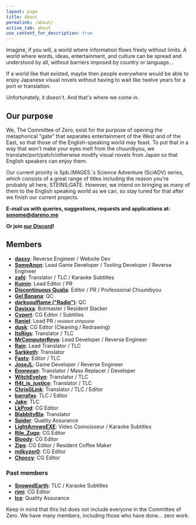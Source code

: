 ```yaml
---
layout: page
title: About
permalink: /about/
active_tab: about
use_content_for_description: true
---
```


Imagine, if you will, a world where information flows freely without limits. A world where words, ideas, entertainment, and culture can be spread and understood by all, without barriers imposed by country or language...

If a world like that existed, maybe then people everywhere would be able to enjoy Japanese visual novels without having to wait like twelve years for a port or translation.

Unfortunately, it doesn't. And that's where we come in.

## Our purpose

We, The Committee of Zero, exist for the purpose of opening the metaphorical "gate" that separates entertainment of the West and of the East, so that those of the English-speaking world may feast. To put that in a way that won't make your eyes melt from the chuunibyou, we translate/port/patch/otherwise modify visual novels from Japan so that English speakers can enjoy them.

Our current priority is 5pb./MAGES.'s Science Adventure (SciADV) series, which consists of a great range of titles including the reason you're probably all here, STEINS;GATE. However, we intend on bringing as many of them to the English speaking world as we can, so stay tuned for that after we finish our current projects.

**E-mail us with queries, suggestions, requests and applications at: [sonome@dareno.me](mailto:sonome@dareno.me)**

**Or join [our Discord](https://discord.gg/rq4GGCh)!**

## Members

* **[daxxy](https://twitter.com/DrDaxxy)**: Reverse Engineer / Website Dev
* **[SomeAnon](https://twitter.com/SomeAnonDev)**: Lead Game Developer / Tooling Developer / Reverse Engineer
* **[zahj](mailto:zahj@dareno.me)**: Translator / TLC / Karaoke Subtitles
* **[Kumin](mailto:kumin@dareno.me)**: Lead Editor / PR
* **[Discontinuous Qualia](https://twitter.com/DiscontinuousQ)**: Editor / PR / Professional Chuunibyou
* **[Gel Banana](https://twitter.com/ILoveReol)**: QC
* **[darksoulflame ("Radio")](https://twitter.com/darksoulflame)**: QC
* **[Davixxa](https://twitter.com/DavixxaYT)**: Botmaster / Resident Slacker
* **[Cypert](https://twitter.com/CypertSystem)**: CG Editor / Subtitles
* **[Raniel](mailto:raniel@dareno.me)**: Lead PR <small>/ resident shitposter</small>
* **[dusk](https://twitter.com/EpitaxyMeltdown)**: CG Editor (Cleaning / Redrawing)
* **[ItsRigs](https://twitter.com/Chaos_World_300)**: Translator / TLC
* **[MrComputerRevo](https://twitter.com/MrComputerRevo)**: Lead Developer / Reverse Engineer
* **[Rain](https://rainm.io/)**: Lead Translator / TLC
* **[Sarkkoth](https://youtube.com/Sarkkoth)**: Translator
* **[Fasty](https://twitter.com/Fasty022)**: Editor / TLC
* **[JoseJL](mailto:josejl1987@gmail.com)**: Game Developer / Reverse Engineer
* **[Enorovan](https://twitter.com/Enorovan)**: Translator / Mass Replacer / Developer
* **[WitchEvelyn](https://twitter.com/Witch_Evelyn)**: Translator / TLC
* **[fl4t_is_justice](https://twitter.com/fl4t_is_justice)**: Translator / TLC
* **[ChrisGLink](https://twitter.com/ChrisGLink)**: Translator / TLC / Editor
* **[barrafas](https://twitter.com/barrafas0)**: TLC / Editor
* **[Jake](https://twitter.com/futotorofu)**: TLC
* **[LkProd](https://twitter.com/ropdlk)**: CG Editor
* **[BlabbityBla](https://twitter.com/BlaBlabbity)**: Translator
* **[Spider](#)**: Quality Assurance
* **[LightArrowsEXE](https://twitter.com/LightArrowsEXE)**: Video Connoisseur / Karaoke Subtitles
* **[Rile_Zugo](https://twitter.com/rile_zugo)**: CG Editor
* **[Bloody](#)**: CG Editor
* **[Zips](https://twitter.com/ZiShoR)**: CG Editor / Resident Coffee Maker
* **[milkyzer0](https://twitter.com/MilkyZer0)**: CG Editor
* **[Choccy](https://twitter.com/ChrisChoccy)**: CG Editor

### Past members

* **[SnowedEarth](https://twitter.com/SnowedEarth)**: TLC / Karaoke Subtitles
* **[rimi](#)**: CG Editor
* **[Ice](https://twitter.com/DelusionParadox)**: Quality Assurance


Keep in mind that this list does not include everyone in the Committee of Zero. We have many members, including those who have done... zero work.
